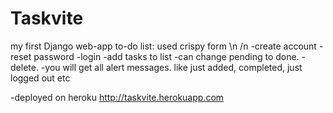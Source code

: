 # Taskvite

my first Django web-app
to-do list:
 used crispy form \n /n
  -create account
  -reset password
  -login
  -add tasks to list
  -can change pending to done.
  -delete.
  -you will get all alert messages. like just added, completed, just logged out etc
  
  -deployed on heroku
  http://taskvite.herokuapp.com
